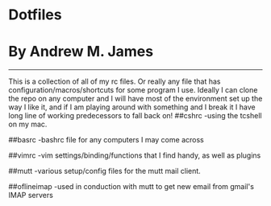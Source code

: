 # Dotfiles 
# By Andrew M. James 
---
This is a collection of all of my <whatever>rc files. Or really 
any file that has configuration/macros/shortcuts for some program I use. Ideally 
I can clone the repo on any computer and I will have most of the 
environment set up the way I like it, and if I am playing around with 
something and I break it I have long line of working predecessors to fall back 
on!
##cshrc
-using the tcshell on my mac. 

##basrc
-bashrc file for any computers I may come across

##vimrc
-vim settings/binding/functions that I find handy, as well as plugins 

##mutt
-various setup/config files for the mutt mail client.

##oflineimap
-used in conduction with mutt to get new email from gmail's IMAP servers 





